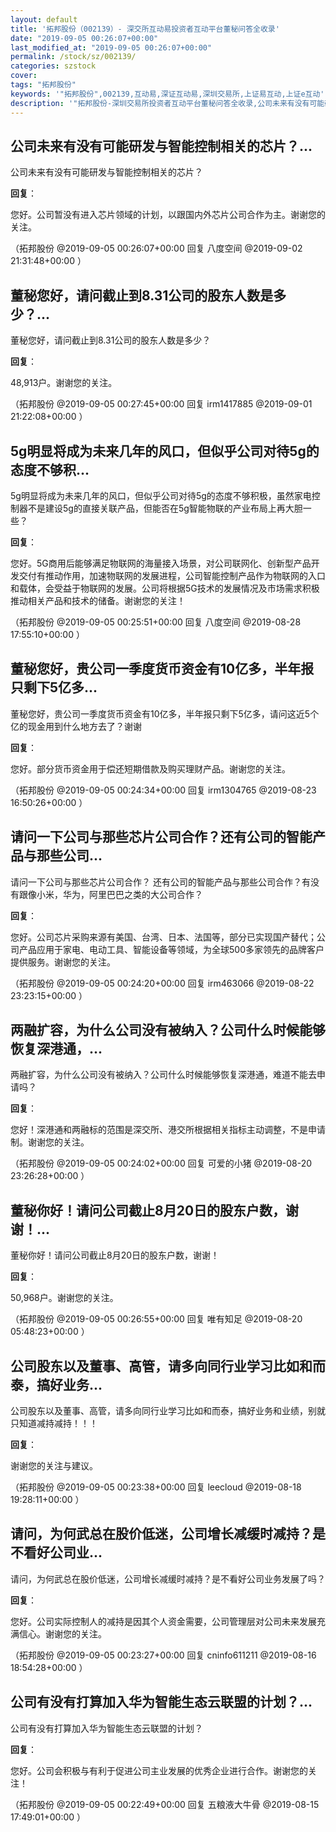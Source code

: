 ```yaml
---
layout: default
title: '拓邦股份（002139）- 深交所互动易投资者互动平台董秘问答全收录'
date: "2019-09-05 00:26:07+00:00"
last_modified_at: "2019-09-05 00:26:07+00:00"
permalink: /stock/sz/002139/
categories: szstock
cover: 
tags: "拓邦股份"
keywords: '"拓邦股份",002139,互动易,深证互动易,深圳交易所,上证易互动,上证e互动'
description: '"拓邦股份-深圳交易所投资者互动平台董秘问答全收录,公司未来有没有可能研发与智能控制相关的芯片？"'
---
```


## 公司未来有没有可能研发与智能控制相关的芯片？...

公司未来有没有可能研发与智能控制相关的芯片？

**回复**：

您好。公司暂没有进入芯片领域的计划，以跟国内外芯片公司合作为主。谢谢您的关注。 

（拓邦股份  @2019-09-05 00:26:07+00:00 回复 八度空间  @2019-09-02 21:31:48+00:00 ）

## 董秘您好，请问截止到8.31公司的股东人数是多少？...

董秘您好，请问截止到8.31公司的股东人数是多少？

**回复**：

48,913户。谢谢您的关注。 

（拓邦股份  @2019-09-05 00:27:45+00:00 回复 irm1417885  @2019-09-01 21:22:08+00:00 ）

## 5g明显将成为未来几年的风口，但似乎公司对待5g的态度不够积...

5g明显将成为未来几年的风口，但似乎公司对待5g的态度不够积极，虽然家电控制器不是建设5g的直接关联产品，但能否在5g智能物联的产业布局上再大胆一些？

**回复**：

您好。5G商用后能够满足物联网的海量接入场景，对公司联网化、创新型产品开发交付有推动作用，加速物联网的发展进程，公司智能控制产品作为物联网的入口和载体，会受益于物联网的发展。公司将根据5G技术的发展情况及市场需求积极推动相关产品和技术的储备。谢谢您的关注！ 

（拓邦股份  @2019-09-05 00:25:51+00:00 回复 八度空间  @2019-08-28 17:55:10+00:00 ）

## 董秘您好，贵公司一季度货币资金有10亿多，半年报只剩下5亿多...

董秘您好，贵公司一季度货币资金有10亿多，半年报只剩下5亿多，请问这近5个亿的现金用到什么地方去了？谢谢

**回复**：

您好。部分货币资金用于偿还短期借款及购买理财产品。谢谢您的关注。 

（拓邦股份  @2019-09-05 00:24:34+00:00 回复 irm1304765  @2019-08-23 16:50:26+00:00 ）

## 请问一下公司与那些芯片公司合作？还有公司的智能产品与那些公司...

请问一下公司与那些芯片公司合作？ 还有公司的智能产品与那些公司合作？有没有跟像小米，华为，阿里巴巴之类的大公司合作？

**回复**：

您好。公司芯片采购来源有美国、台湾、日本、法国等，部分已实现国产替代；公司产品应用于家电、电动工具、智能设备等领域，为全球500多家领先的品牌客户提供服务。谢谢您的关注。 

（拓邦股份  @2019-09-05 00:24:20+00:00 回复 irm463066  @2019-08-22 23:23:15+00:00 ）

## 两融扩容，为什么公司没有被纳入？公司什么时候能够恢复深港通，...

两融扩容，为什么公司没有被纳入？公司什么时候能够恢复深港通，难道不能去申请吗？

**回复**：

您好！深港通和两融标的范围是深交所、港交所根据相关指标主动调整，不是申请制。谢谢您的关注。 

（拓邦股份  @2019-09-05 00:24:02+00:00 回复 可爱的小猪  @2019-08-20 23:26:28+00:00 ）

## 董秘你好！请问公司截止8月20日的股东户数，谢谢！...

董秘你好！请问公司截止8月20日的股东户数，谢谢！

**回复**：

50,968户。谢谢您的关注。 

（拓邦股份  @2019-09-05 00:26:55+00:00 回复 唯有知足  @2019-08-20 05:48:23+00:00 ）

## 公司股东以及董事、高管，请多向同行业学习比如和而泰，搞好业务...

公司股东以及董事、高管，请多向同行业学习比如和而泰，搞好业务和业绩，别就只知道减持减持！！！

**回复**：

谢谢您的关注与建议。 

（拓邦股份  @2019-09-05 00:23:38+00:00 回复 leecloud  @2019-08-18 19:28:11+00:00 ）

## 请问，为何武总在股价低迷，公司增长减缓时减持？是不看好公司业...

请问，为何武总在股价低迷，公司增长减缓时减持？是不看好公司业务发展了吗？

**回复**：

您好。公司实际控制人的减持是因其个人资金需要，公司管理层对公司未来发展充满信心。谢谢您的关注。 

（拓邦股份  @2019-09-05 00:23:27+00:00 回复 cninfo611211  @2019-08-16 18:54:28+00:00 ）

## 公司有没有打算加入华为智能生态云联盟的计划？...

公司有没有打算加入华为智能生态云联盟的计划？

**回复**：

您好。公司会积极与有利于促进公司主业发展的优秀企业进行合作。谢谢您的关注！ 

（拓邦股份  @2019-09-05 00:22:49+00:00 回复 五粮液大牛骨  @2019-08-15 17:49:01+00:00 ）

